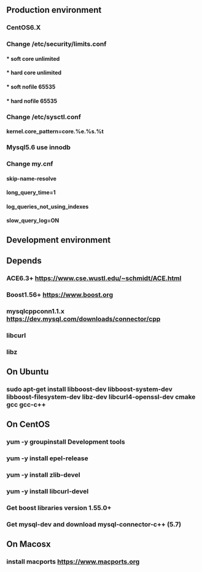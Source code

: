 
## Production environment
### CentOS6.X
### Change /etc/security/limits.conf
#### * soft core 	unlimited
#### * hard core 	unlimited
#### * soft nofile 	65535
#### * hard nofile 	65535
### Change /etc/sysctl.conf
#### kernel.core_pattern=core.%e.%s.%t
### Mysql5.6 use innodb
### Change my.cnf
#### skip-name-resolve
#### long_query_time=1
#### log_queries_not_using_indexes
#### slow_query_log=ON

## Development environment

## Depends
### ACE6.3+             https://www.cse.wustl.edu/~schmidt/ACE.html
### Boost1.56+          https://www.boost.org
### mysqlcppconn1.1.x   https://dev.mysql.com/downloads/connector/cpp
### libcurl
### libz

## On Ubuntu 

### sudo apt-get install libboost-dev libboost-system-dev libboost-filesystem-dev libz-dev libcurl4-openssl-dev cmake gcc gcc-c++

## On CentOS

### yum -y groupinstall Development tools
### yum -y install epel-release
### yum -y install zlib-devel 
### yum -y install libcurl-devel
### Get boost libraries version 1.55.0+
### Get mysql-dev and download mysql-connector-c++ (5.7)

## On Macosx

### install macports https://www.macports.org
###
